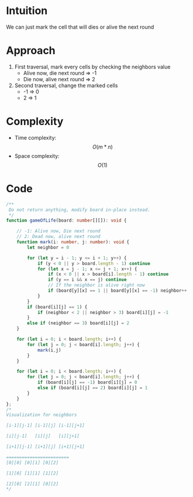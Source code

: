 # Intuition
We can just mark the cell that will dies or alive the next round

# Approach
1. First traversal, mark every cells by checking the neighbors value
    - Alive now, die next round => -1
    - Die now, alive next round => 2 
2. Second traversal, change the marked cells
    - -1 => 0
    - 2 => 1

# Complexity
- Time complexity: $$O(m * n)$$
- Space complexity: $$O(1)$$

# Code
```ts
/**
 Do not return anything, modify board in-place instead.
 */
function gameOfLife(board: number[][]): void {

    // -1: Alive now, Die next round
    // 2: Dead now, alive next round
    function mark(i: number, j: number): void {
        let neighbor = 0

        for (let y = i - 1; y <= i + 1; y++) {
            if (y < 0 || y > board.length - 1) continue
            for (let x = j - 1; x <= j + 1; x++) {
                if (x < 0 || x > board[i].length - 1) continue
                if (y == i && x == j) continue
                // If the neighbor is alive right now
                if (board[y][x] == 1 || board[y][x] == -1) neighbor++
            }
        }
        if (board[i][j] == 1) {
            if (neighbor < 2 || neighbor > 3) board[i][j] = -1
        }
        else if (neighbor == 3) board[i][j] = 2
    }

    for (let i = 0; i < board.length; i++) {
        for (let j = 0; j < board[i].length; j++) {
            mark(i,j)
        }
    }

    for (let i = 0; i < board.length; i++) {
        for (let j = 0; j < board[i].length; j++) {
            if (board[i][j] == -1) board[i][j] = 0
            else if (board[i][j] == 2) board[i][j] = 1
        }
    }
};
/*
Visualization for neighbors

[i-1][j-1] [i-1][j] [i-1][j+1]

[i][j-1]   [i][j]   [i][j+1]

[i+1][j-1] [i+1][j] [i+1][j+1]

========================
[0][0] [0][1] [0][2]

[1][0] [1][1] [1][2]

[2][0] [2][1] [0][2]
*/


```